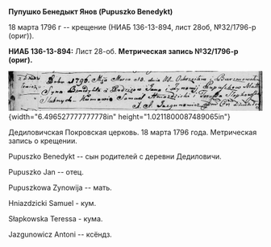 **Пупушко Бенедыкт Янов (Pupuszko Benedykt)**

18 марта 1796 г -- крещение (НИАБ 136-13-894, лист 28об, №32/1796-р
(ориг)).

**НИАБ 136-13-894:** Лист 28-об. **Метрическая запись №32/1796-р
(ориг).**

![](./media/032019dd266910daf18be7e3e54604fb4466c63d.png){width="6.496527777777778in"
height="1.0211800087489065in"}

Дедиловичская Покровская церковь. 18 марта 1796 года. Метрическая запись
о крещении.

Pupuszko Benedykt -- сын родителей с деревни Дедиловичи.

Pupuszko Jan -- отец.

Pupuszkowa Zynowija -- мать.

Hniazdzicki Samuel - кум.

Słapkowska Teressa - кума.

Jazgunowicz Antoni -- ксёндз.
